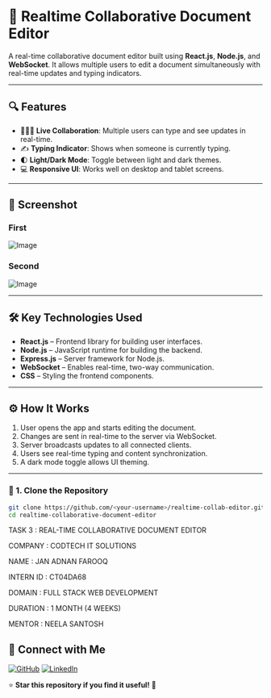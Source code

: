 # 📝 Realtime Collaborative Document Editor

A real-time collaborative document editor built using **React.js**, **Node.js**, and **WebSocket**. It allows multiple users to edit a document simultaneously with real-time updates and typing indicators.  

---

## 🔍 Features

- 🧑‍🤝‍🧑 **Live Collaboration**: Multiple users can type and see updates in real-time.
- ✍️ **Typing Indicator**: Shows when someone is currently typing.
- 🌓 **Light/Dark Mode**: Toggle between light and dark themes.
- 💻 **Responsive UI**: Works well on desktop and tablet screens.

---

## 📸 Screenshot


### First
![Image](https://github.com/user-attachments/assets/ce299d5d-1289-4b47-b1e7-6dc3a94148f0)

### Second
![Image](https://github.com/user-attachments/assets/e109938d-38c3-4c4e-aa3f-71f6582cd174)

---

## 🛠️ Key Technologies Used

- **React.js** – Frontend library for building user interfaces.
- **Node.js** – JavaScript runtime for building the backend.
- **Express.js** – Server framework for Node.js.
- **WebSocket** – Enables real-time, two-way communication.
- **CSS** – Styling the frontend components.

---

## ⚙️ How It Works

1. User opens the app and starts editing the document.
2. Changes are sent in real-time to the server via WebSocket.
3. Server broadcasts updates to all connected clients.
4. Users see real-time typing and content synchronization.
5. A dark mode toggle allows UI theming.

---

### 🔧 1. Clone the Repository

```bash
git clone https://github.com/<your-username>/realtime-collab-editor.git
cd realtime-collaborative-document-editor
```

TASK 3 : REAL-TIME COLLABORATIVE DOCUMENT EDITOR

COMPANY : CODTECH IT SOLUTIONS

NAME : JAN ADNAN FAROOQ

INTERN ID : CT04DA68

DOMAIN : FULL STACK WEB DEVELOPMENT

DURATION : 1 MONTH (4 WEEKS)

MENTOR : NEELA SANTOSH

## 📢 Connect with Me
[![GitHub](https://img.shields.io/badge/GitHub-black?logo=github&logoColor=white)](https://github.com/Adnaan-dev)
[![LinkedIn](https://img.shields.io/badge/LinkedIn-blue?logo=linkedin&logoColor=white)](https://www.linkedin.com/in/jan-adnan-farooq-b216b7321/)

⭐ **Star this repository if you find it useful!** 🚀
